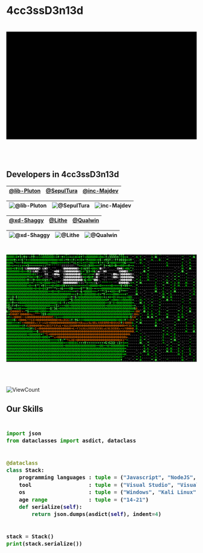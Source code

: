 # 4cc3ssD3n13d


#
<p align="center">
<img src="https://github.com/4cc3ssD3n13d/4cc3ssD3n13d/blob/main/images/hello.gif?raw=true" width=600 /></p>
<br/><br/>

## Developers in 4cc3ssD3n13d

[@lib-Pluton](https://github.com/lib-Pluton) | [@SepulTura](https://github.com/SepulTura35) | [@inc-Majdev](https://github.com/inc-Majdev) 
--- | --- | ---

![@lib-Pluton](https://avatars.githubusercontent.com/lib-Pluton?s=150&v=1) | ![@SepulTura](https://avatars.githubusercontent.com/SepulTura35?s=150&v=1) | ![inc-Majdev](https://avatars.githubusercontent.com/inc-Majdev?s=150&v=1) 
--- | --- | --- 

[@xd-Shaggy](https://github.com/xd-Shaggy) | [@Lithe](https://github.com/lithellx) | [@Qualwin](https://github.com/Qualwin) 
--- | --- | --- 

![@xd-Shaggy](https://avatars.githubusercontent.com/xd-Shaggy?s=150&v=1) | ![@Lithe](https://avatars.githubusercontent.com/lithellx?s=150&v=1) | ![@Qualwin](https://avatars.githubusercontent.com/Qualwin?s=150&v=1)
--- | --- | --- 


#
<p align="center">
<img src="https://github.com/4cc3ssD3n13d/4cc3ssD3n13d/blob/main/images/pepe.gif?raw=true" width=600 /></p>
<br/><br/>


 <!--  ![visitors](https://visitor-badge.glitch.me/badge?page_id=CodingForOurFuture/CodingForOurFuture) -->
![ViewCount](https://views.whatilearened.today/views/github/4cc3ssD3n13d/views.svg)

## Our Skills
<h3>
    
```python
​
import json
from dataclasses import asdict, dataclass


@dataclass
class Stack:
    programming languages : tuple = ("Javascript", "NodeJS", "Qt", "Qmake", "C", "C++", "C#", "PHP", "HTML", "CSS")
    tool                  : tuple = ("Visual Studio", "Visual Studio Code", "XenForo", "Qt")
    os                    : tuple = ("Windows", "Kali Linux")
    age range             : tuple = ("14-21")
    def serialize(self):
        return json.dumps(asdict(self), indent=4)


stack = Stack()
print(stack.serialize())
​
```
</h3>
